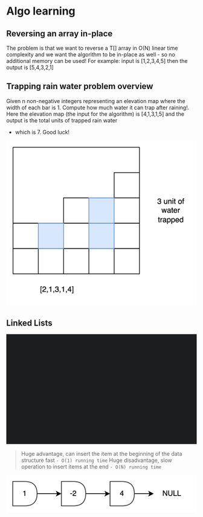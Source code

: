 # Algo learning

## Reversing an array in-place

The problem is that we want to reverse a T[] array in O(N) linear time complexity
and we want the algorithm to be in-place as well - so no additional memory can be used!
For example: input is [1,2,3,4,5] then the output is [5,4,3,2,1]

## Trapping rain water problem overview

Given n non-negative integers representing an elevation map where the width of each bar is 1.
Compute how much water it can trap after raining!.
Here the elevation map (the input for the algorithm) is [4,1,3,1,5] and the output is the total units of trapped rain
water

- which is 7.
  Good luck!

![Water Trap](water_trap.png)

## Linked Lists

![LL](LL.png)

> Huge advantage, can insert the item at the beginning of the data structure fast `- O(1) running time`
> Huge disadvantage, slow operation to insert items at the end `- O(N) running time`

![Linked List](linkedlist.png) 
